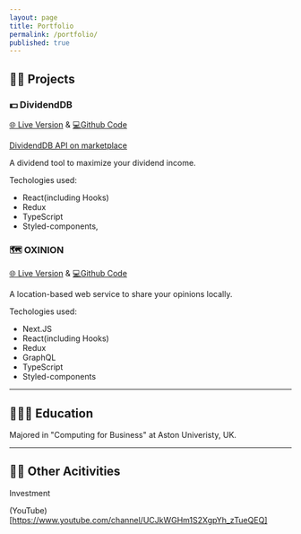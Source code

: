 ```yaml
---
layout: page
title: Portfolio
permalink: /portfolio/
published: true
---
```







## 👨‍💻 Projects

### **💵 DividendDB**



[🌐 Live Version](https://dividenddb.vercel.app) & [💻Github Code](https://github.com/idevbrandon/dividenddb)

[DividendDB API on marketplace](https://rapidapi.com/iDevBrandon/api/dividenddb/)

A dividend tool to maximize your dividend income.


Techologies used:

- React(including Hooks)
- Redux 
- TypeScript
- Styled-components, 




### **🗺️ OXINION**

[🌐 Live Version](https://oxinion.com) & [💻Github Code](https://github.com/idevbrandon/oxinion)

A location-based web service to share your opinions locally.

 
Techologies used:

- Next.JS
- React(including Hooks)
- Redux 
- GraphQL
- TypeScript
- Styled-components

---

## 👨🏻‍🎓 Education
Majored in "Computing for Business" at Aston Univeristy, UK. 

---


## 🏋️‍♂️ Other Acitivities
Investment

(YouTube)[https://www.youtube.com/channel/UCJkWGHm1S2XgpYh_zTueQEQ]

